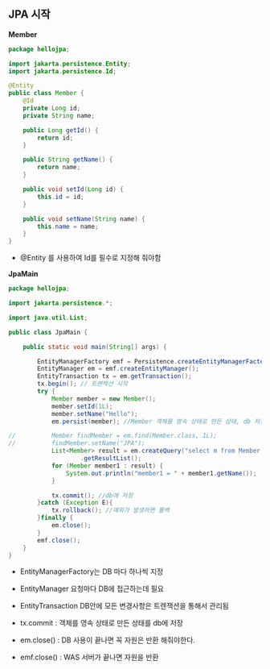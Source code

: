 ## JPA 시작
**Member**
```java
package hellojpa;

import jakarta.persistence.Entity;
import jakarta.persistence.Id;

@Entity
public class Member {
    @Id
    private Long id;
    private String name;

    public Long getId() {
        return id;
    }

    public String getName() {
        return name;
    }

    public void setId(Long id) {
        this.id = id;
    }

    public void setName(String name) {
        this.name = name;
    }
}
```
- @Entity 를 사용하여 Id를 필수로 지정해 줘야함


**JpaMain**
```java
package hellojpa;

import jakarta.persistence.*;

import java.util.List;

public class JpaMain {

    public static void main(String[] args) {

        EntityManagerFactory emf = Persistence.createEntityManagerFactory("hello");
        EntityManager em = emf.createEntityManager();
        EntityTransaction tx = em.getTransaction();
        tx.begin(); // 트랜잭션 시작
        try {
            Member member = new Member();
            member.setId(1L);
            member.setName("Hello");
            em.persist(member); //Member 객체를 영속 상태로 만든 상태, db 저장은 X

//          Member findMember = em.find(Member.class, 1L);
//          findMember.setName("JPA");
            List<Member> result = em.createQuery("select m from Member as m", Member.class)
                    .getResultList();
            for (Member member1 : result) {
                System.out.println("member1 = " + member1.getName());
            }

            tx.commit(); //db에 저장
        }catch (Exception E){
            tx.rollback(); //예외가 발생하면 롤백
        }finally {
            em.close();
        }
        emf.close();
    }
}

```
- EntityManagerFactory는 DB 마다 하나씩 지정
- EntityManager 요청마다 DB에 접근하는데 필요
- EntityTransaction DB안에 모든 변경사항은 트렌잭션을 통해서 관리됨

- tx.commit : 객체를 영속 상태로 만든 상태를 db에 저장
- em.close() : DB 사용이 끝나면 꼭 자원은 반환 해줘야한다. 
- emf.close() : WAS 서버가 끝나면 자원을 반환 